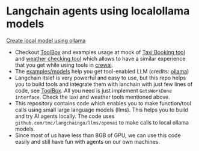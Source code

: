 # Langchain agents using localollama models

[Create local model using ollama](examples/models/Readme.md)

- Checkout [ToolBox](pkg/toolbox/toolbox.go) and examples usage at mock of [Taxi Booking tool](examples/langchain.go) and [weather checking tool](examples/langchain.go) which allows to have a similar experience that you get while using tools in [crewai](https://docs.crewai.com/concepts/tools#using-crewai-tools).
- The [examples/models](docs/models) help you get tool-enabled LLM (credits: [ollama](https://ollama.com/))
- Langchain itslef is very powerful and easy to use, but this repo helps you to build tools and integrate them with lanchain with just few lines of code, see [ToolBox](pkg/toolbox/toolbox.go). All you need is just implement `GetsWorkDone interface`. Check the taxi and weather tools mentioned above.
- This repository contains code which enables you to make function/tool calls using small large language models (llms).
This helps you to build and try AI agents locally.
The code uses `github.com/tmc/langchaingo/llms/openai` to make calls to local ollama models.
- Since most of us have less than 8GB of GPU, we can use this code easily and still have fun with agents on our own machines.
